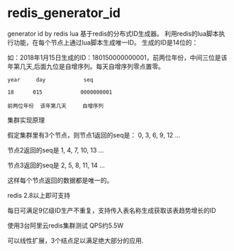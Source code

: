 # redis_generator_id
generator id by redis lua
基于redis的分布式ID生成器。
利用redis的lua脚本执行功能，在每个节点上通过lua脚本生成唯一ID。
生成的ID是14位的：

如：2018年1月15日生成的ID：180150000000001，前两位年份，中间三位是该年第几天,后面九位是自增序列。每天自增序列零点置零。

    year     day			seq
    
    18 	    015            0000000001
    
    前两位年份  该年第几天     自增序列

集群实现原理

假定集群里有3个节点，则节点1返回的seq是：
0, 3, 6, 9, 12 ...

节点2返回的seq是
1, 4, 7, 10, 13 ...

节点3返回的seq是
2, 5, 8, 11, 14 ...

这样每个节点返回的数据都是唯一的。

redis 2.8以上即可支持

每日可满足9亿级ID生产不重复，支持传入表名称生成获取该表趋势增长的ID

使用3台阿里云redis集群测试 QPS约5.5W

可以线性扩展，3个结点足以满足绝大部分的应用.
